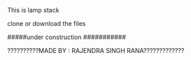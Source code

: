 This is lamp stack

clone or download the files

#####under construction ###########

??????????MADE BY : RAJENDRA SINGH RANA?????????????
